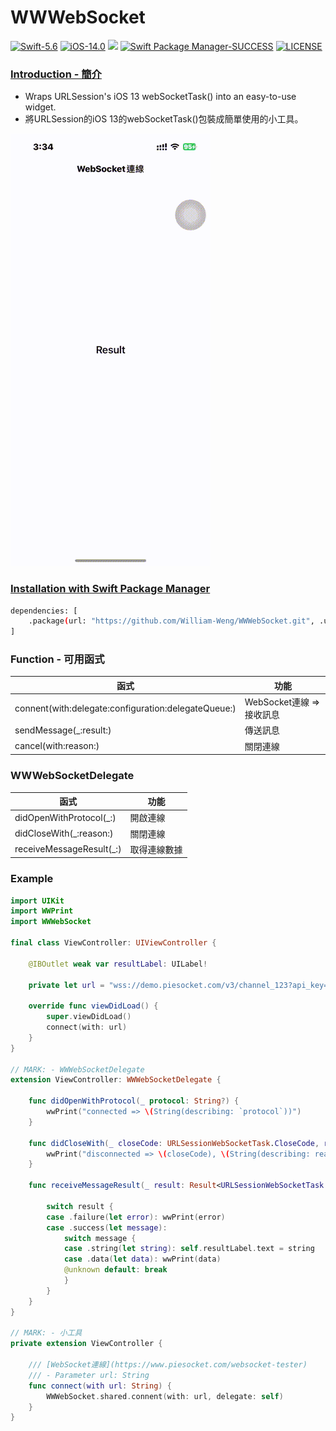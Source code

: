 # WWWebSocket

[![Swift-5.6](https://img.shields.io/badge/Swift-5.6-orange.svg?style=flat)](https://developer.apple.com/swift/) [![iOS-14.0](https://img.shields.io/badge/iOS-14.0-pink.svg?style=flat)](https://developer.apple.com/swift/) ![](https://img.shields.io/github/v/tag/William-Weng/WWWebSocket) [![Swift Package Manager-SUCCESS](https://img.shields.io/badge/Swift_Package_Manager-SUCCESS-blue.svg?style=flat)](https://developer.apple.com/swift/) [![LICENSE](https://img.shields.io/badge/LICENSE-MIT-yellow.svg?style=flat)](https://developer.apple.com/swift/)

### [Introduction - 簡介](https://swiftpackageindex.com/William-Weng)
- Wraps URLSession's iOS 13 webSocketTask() into an easy-to-use widget.
- 將URLSession的iOS 13的webSocketTask()包裝成簡單使用的小工具。

![WWWebSocket](./Example.gif)

### [Installation with Swift Package Manager](https://medium.com/彼得潘的-swift-ios-app-開發問題解答集/使用-spm-安裝第三方套件-xcode-11-新功能-2c4ffcf85b4b)
```bash
dependencies: [
    .package(url: "https://github.com/William-Weng/WWWebSocket.git", .upToNextMajor(from: "1.1.3"))
]
```

### Function - 可用函式
|函式|功能|
|-|-|
|connent(with:delegate:configuration:delegateQueue:)|WebSocket連線 => 接收訊息|
|sendMessage(_:result:)|傳送訊息|
|cancel(with:reason:)|關閉連線|

### WWWebSocketDelegate
|函式|功能|
|-|-|
|didOpenWithProtocol(_:)|開啟連線|
|didCloseWith(_:reason:)|關閉連線|
|receiveMessageResult(_:)|取得連線數據|

### Example
```swift
import UIKit
import WWPrint
import WWWebSocket

final class ViewController: UIViewController {
    
    @IBOutlet weak var resultLabel: UILabel!
    
    private let url = "wss://demo.piesocket.com/v3/channel_123?api_key=VCXCEuvhGcBDP7XhiJJUDvR1e1D3eiVjgZ9VRiaV&notify_self"
    
    override func viewDidLoad() {
        super.viewDidLoad()
        connect(with: url)
    }
}

// MARK: - WWWebSocketDelegate
extension ViewController: WWWebSocketDelegate {
    
    func didOpenWithProtocol(_ protocol: String?) {
        wwPrint("connected => \(String(describing: `protocol`))")
    }
    
    func didCloseWith(_ closeCode: URLSessionWebSocketTask.CloseCode, reason: Data?) {
        wwPrint("disconnected => \(closeCode), \(String(describing: reason))")
    }
    
    func receiveMessageResult(_ result: Result<URLSessionWebSocketTask.Message, Error>) {
        
        switch result {
        case .failure(let error): wwPrint(error)
        case .success(let message):
            switch message {
            case .string(let string): self.resultLabel.text = string
            case .data(let data): wwPrint(data)
            @unknown default: break
            }
        }
    }
}

// MARK: - 小工具
private extension ViewController {
    
    /// [WebSocket連線](https://www.piesocket.com/websocket-tester)
    /// - Parameter url: String
    func connect(with url: String) {
        WWWebSocket.shared.connent(with: url, delegate: self)
    }
}
```
